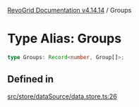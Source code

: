 [RevoGrid Documentation v4.14.14](README.md) / Groups

# Type Alias: Groups

```ts
type Groups: Record<number, Group[]>;
```

## Defined in

[src/store/dataSource/data.store.ts:26](https://github.com/revolist/revogrid/blob/fdfe81f10fb07db00151f14190ac038aded766a8/src/store/dataSource/data.store.ts#L26)
